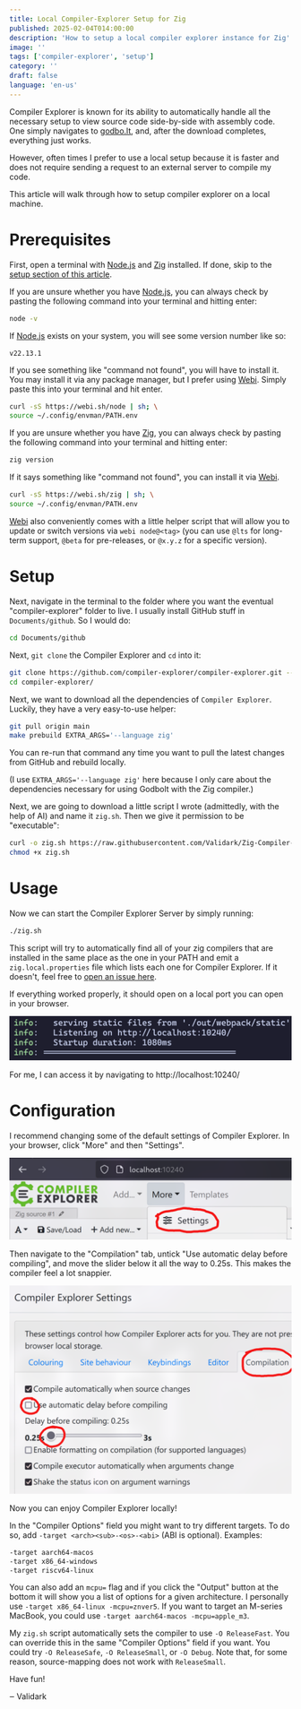 ```yaml
---
title: Local Compiler-Explorer Setup for Zig
published: 2025-02-04T014:00:00
description: 'How to setup a local compiler explorer instance for Zig'
image: ''
tags: ['compiler-explorer', 'setup']
category: ''
draft: false
language: 'en-us'
---
```


Compiler Explorer is known for its ability to automatically handle all the necessary setup to view source code side-by-side with assembly code. One simply navigates to [godbo.lt](https://godbo.lt/), and, after the download completes, everything just works.

However, often times I prefer to use a local setup because it is faster and does not require sending a request to an external server to compile my code.

This article will walk through how to setup compiler explorer on a local machine.

# Prerequisites

First, open a terminal with [Node.js](https://nodejs.org/en) and [Zig](https://ziglang.org/) installed. If done, skip to the [setup section of this article](http://localhost:4321/posts/local-zig-compiler-explorer-how-to/#setup).

If you are unsure whether you have [Node.js](https://nodejs.org/en), you can always check by pasting the following command into your terminal and hitting enter:

```sh
node -v
```

If [Node.js](https://nodejs.org/en) exists on your system, you will see some version number like so:

```
v22.13.1
```

If you see something like "command not found", you will have to install it. You may install it via any package manager, but I prefer using [Webi](https://webinstall.dev/webi/). Simply paste this into your terminal and hit enter.

```sh
curl -sS https://webi.sh/node | sh; \
source ~/.config/envman/PATH.env
```

If you are unsure whether you have [Zig](https://ziglang.org/), you can always check by pasting the following command into your terminal and hitting enter:

```sh
zig version
```

If it says something like "command not found", you can install it via [Webi](https://webinstall.dev/webi/).

```sh
curl -sS https://webi.sh/zig | sh; \
source ~/.config/envman/PATH.env
```

[Webi](https://webinstall.dev/webi/) also conveniently comes with a little helper script that will allow you to update or switch versions via `webi node@<tag>` (you can use `@lts` for long-term support, `@beta` for pre-releases, or `@x.y.z` for a specific version).

# Setup

Next, navigate in the terminal to the folder where you want the eventual "compiler-explorer" folder to live. I usually install GitHub stuff in `Documents/github`. So I would do:

```sh
cd Documents/github
```

Next, `git clone` the Compiler Explorer and `cd` into it:

```sh
git clone https://github.com/compiler-explorer/compiler-explorer.git --depth 1
cd compiler-explorer/
```

Next, we want to download all the dependencies of `Compiler Explorer`. Luckily, they have a very easy-to-use helper:

```sh
git pull origin main
make prebuild EXTRA_ARGS='--language zig'
```

You can re-run that command any time you want to pull the latest changes from GitHub and rebuild locally.

(I use `EXTRA_ARGS='--language zig'` here because I only care about the dependencies necessary for using Godbolt with the Zig compiler.)

Next, we are going to download a little script I wrote (admittedly, with the help of AI) and name it `zig.sh`. Then we give it permission to be "executable":

```sh
curl -o zig.sh https://raw.githubusercontent.com/Validark/Zig-Compiler-Explorer-Shim/refs/heads/main/zig.sh
chmod +x zig.sh
```

# Usage

Now we can start the Compiler Explorer Server by simply running:

```sh
./zig.sh
```

This script will try to automatically find all of your zig compilers that are installed in the same place as the one in your PATH and emit a `zig.local.properties` file which lists each one for Compiler Explorer. If it doesn't, feel free to [open an issue here](https://github.com/Validark/Zig-Compiler-Explorer-Shim/issues).

If everything worked properly, it should open on a local port you can open in your browser.

![A screenshot of the output that shows it opened a port on localhost](./listening_on_localhost.png)

For me, I can access it by navigating to http://localhost:10240/

# Configuration

I recommend changing some of the default settings of Compiler Explorer. In your browser, click "More" and then "Settings".

![A screenshot of where the "More" and "Settings" buttons are located](./select_settings_small.png)

Then navigate to the "Compilation" tab, untick "Use automatic delay before compiling", and move the slider below it all the way to 0.25s. This makes the compiler feel a lot snappier.

![A screenshot of how to follow the previous steps](./change_delay_before_compiling.png)

Now you can enjoy Compiler Explorer locally!

In the "Compiler Options" field you might want to try different targets. To do so, add `-target <arch><sub>-<os>-<abi>` (ABI is optional). Examples:

```
-target aarch64-macos
-target x86_64-windows
-target riscv64-linux
```

You can also add an `mcpu=` flag and if you click the "Output" button at the bottom it will show you a list of options for a given architecture. I personally use `-target x86_64-linux -mcpu=znver5`. If you want to target an M-series MacBook, you could use `-target aarch64-macos -mcpu=apple_m3`.

My `zig.sh` script automatically sets the compiler to use `-O ReleaseFast`. You can override this in the same "Compiler Options" field if you want. You could try `-O ReleaseSafe`, `-O ReleaseSmall`, or `-O Debug`. Note that, for some reason, source-mapping does not work with `ReleaseSmall`.

Have fun!

‒ Validark

